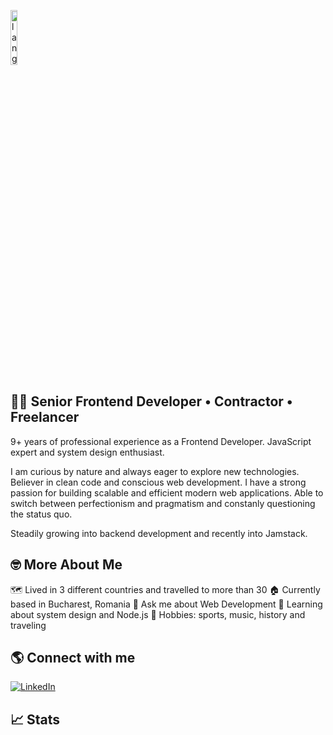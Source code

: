 <p align="left"><img width=15%" src="https://github.com/alansmathew/alansmathew/raw/master/lang.gif" alt="lang image here" /></p>

## 👩‍💻 Senior Frontend Developer • Contractor • Freelancer

9+ years of professional experience as a Frontend Developer. JavaScript expert and system design enthusiast. 

I am curious by nature and always eager to explore new technologies. Believer in clean code and conscious web development. I have a strong passion for building scalable and efficient modern web applications. Able to switch between perfectionism and pragmatism and constanly questioning the status quo. 

Steadily growing into backend development and recently into Jamstack. 

## 🤓 More About Me

🗺️ Lived in 3 different countries and travelled to more than 30
🏠 Currently based in Bucharest, Romania
💬 Ask me about Web Development
📖 Learning about system design and Node.js
🫶 Hobbies: sports, music, history and traveling

## 🌎 Connect with me

<a href="https://www.linkedin.com/in/vladimir-vancea-94803b75/"><img src="https://img.shields.io/badge/LinkedIn--_.svg?style=social&logo=linkedin" alt="LinkedIn"></a>

## 📈 Stats


